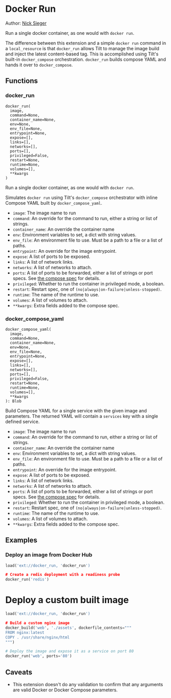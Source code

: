 # Docker Run

Author: [Nick Sieger](https://github.com/nicksieger)

Run a single docker container, as one would with `docker run`.

The difference between this extension and a simple `docker run` command in a `local_resource` is that `docker_run` allows Tilt to manage the image build and inject the latest content-based tag. This is accomplished using Tilt's built-in `docker_compose` orchestration. `docker_run` builds compose YAML and hands it over to `docker_compose`.


## Functions

### docker_run

```
docker_run(
  image,
  command=None,
  container_name=None,
  env=None,
  env_file=None,
  entrypoint=None,
  expose=[], 
  links=[],
  networks=[],
  ports=[],
  privileged=False,
  restart=None,
  runtime=None,
  volumes=[],
  **kwargs
)
```

Run a single docker container, as one would with `docker run`.

Simulates `docker run` using Tilt's `docker_compose` orchestrator with inline
Compose YAML built by `docker_compose_yaml`.

- `image`: The image name to run
- `command`: An override for the command to run, either a string or list of strings.
- `container_name`: An override the container name
- `env`: Environment variables to set, a dict with string values.
- `env_file`: An environment file to use. Must be a path to a file or a list of paths.
- `entrypoint`: An override for the image entrypoint.
- `expose`: A list of ports to be exposed.
- `links`: A list of network links.
- `networks`: A list of networks to attach.
- `ports`: A list of ports to be forwarded, either a list of strings or port specs.
  See [the compose spec](https://github.com/compose-spec/compose-spec/blob/master/spec.md#ports) for details.
- `privileged`: Whether to run the container in privileged mode, a boolean.
- `restart`: Restart spec, one of `(no|always|on-failure|unless-stopped)`.
- `runtime`: The name of the runtime to use.
- `volumes`: A list of volumes to attach.
- `**kwargs`: Extra fields added to the compose spec.


### docker_compose_yaml

```
docker_compose_yaml(
  image,
  command=None,
  container_name=None,
  env=None,
  env_file=None,
  entrypoint=None,
  expose=[], 
  links=[],
  networks=[],
  ports=[],
  privileged=False,
  restart=None,
  runtime=None,
  volumes=[],
  **kwargs
): Blob
```

Build Compose YAML for a single service with the given image and parameters. The returned YAML will contain a `services` key with a single defined service.

- `image`: The image name to run
- `command`: An override for the command to run, either a string or list of strings.
- `container_name`: An override the container name
- `env`: Environment variables to set, a dict with string values.
- `env_file`: An environment file to use. Must be a path to a file or a list of paths.
- `entrypoint`: An override for the image entrypoint.
- `expose`: A list of ports to be exposed.
- `links`: A list of network links.
- `networks`: A list of networks to attach.
- `ports`: A list of ports to be forwarded, either a list of strings or port specs.
  See [the compose spec](https://github.com/compose-spec/compose-spec/blob/master/spec.md#ports) for details.
- `privileged`: Whether to run the container in privileged mode, a boolean.
- `restart`: Restart spec, one of `(no|always|on-failure|unless-stopped)`.
- `runtime`: The name of the runtime to use.
- `volumes`: A list of volumes to attach.
- `**kwargs`: Extra fields added to the compose spec.

## Examples

### Deploy an image from Docker Hub

```python
load('ext://docker_run, 'docker_run')

# Create a redis deployment with a readiness probe
docker_run('redis')
```

# Deploy a custom built image

```python
load('ext://docker_run, 'docker_run')

# Build a custom nginx image
docker_build('web', './assets', dockerfile_contents="""
FROM nginx:latest
COPY . /usr/share/nginx/html
""")

# Deploy the image and expose it as a service on port 80
docker_run('web', ports='80')
```

## Caveats

- This extension doesn't do any validation to confirm that any arguments are valid Docker or Docker Compose parameters.
